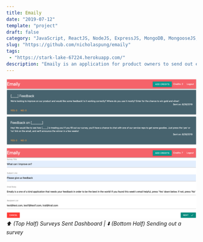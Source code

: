```yaml
---
title: Emaily
date: "2019-07-12"
template: "project"
draft: false
category: "JavaScript, ReactJS, NodeJS, ExpressJS, MongoDB, MongooseJS, OAuth2"
slug: "https://github.com/nicholaspung/emaily"
tags: 
 - "https://stark-lake-67224.herokuapp.com/"
description: "Emaily is an application for product owners to send out emails to users for feedback. In addition to the technologies used, Emaily was built using PassportJS, SendGrid API, Stripe API, Axios, React Router, MaterializeCSS."
---
```

![](/media/emaily.png)
*⬆️ (Top Half) Surveys Sent Dashboard | ⬇️ (Bottom Half) Sending out a survey*